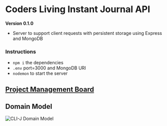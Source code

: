 
# Coders Living Instant Journal API
__Version 0.1.0__  
- Server to support client requests with persistent storage using Express and MongoDB

### Instructions
- `npm i` the dependencies
- `.env` port=3000 and MongoDB URI
- `nodemon` to start the server

## [Project Management Board](https://github.com/Coders-Living-Instant-Work-Journal/coders-living-instant-journal-client/projects/1)

## Domain Model
![CLI-J Domain Model](./assets/coders-living-instant-journal-dom.jpeg)